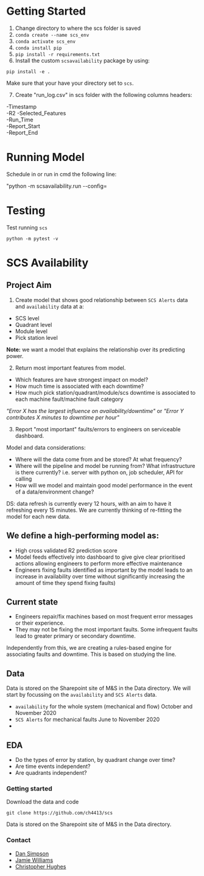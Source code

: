 # Getting Started

1. Change directory to where the scs folder is saved
2. `conda create --name scs_env` 
3. `conda activate scs_env` 
4. `conda install pip` 
5. `pip install -r requirements.txt` 
6. Install the custom `scsavailability` package by using:

`pip install -e .` 

Make sure that your have your directory set to `scs`.

7. Create "run_log.csv" in scs folder with the following columns headers:

-Timestamp	
-R2	
-Selected_Features	
-Run_Time	
-Report_Start	
-Report_End

# Running Model

Schedule in or run in cmd the following line:

"python -m scsavailability.run --config=<path of desired config from config folder in package>

# Testing

Test running `scs`

```
python -m pytest -v
```

# SCS Availability

## Project Aim

1. Create model that shows good relationship between `SCS Alerts` data and `availability` data at a:

* SCS level
* Quadrant level
* Module level
* Pick station level

**Note:** we want a model that explains the relationship over its predicting power.

2. Return most important features from model.
* Which features are have strongest impact on model?
* How much time is associated with each downtime?
* How much pick station/quadrant/module/scs downtime is associated to each machine fault/machine fault category

*"Error X has the largest influence on availability/downtime"* or *"Error Y contributes X minutes to downtime per hour"*

3. Report "most important" faults/errors to engineers on serviceable dashboard.

Model and data considerations:

* Where will the data come from and be stored? At what frequency?
* Where will the pipeline and model be running from? What infrastructure is there currently? i.e. server with python on, job scheduler, API for calling
* How will we model and maintain good model performance in the event of a data/environment change?

DS: data refresh is currently every 12 hours, with an aim to have it refreshing every 15 minutes. We are currently thinking of re-fitting the model for each new data.

## We define a high-performing model as:

* High cross validated R2 prediction score
* Model feeds effectively into dashboard to give give clear prioritised actions allowing engineers to perform more effective maintenance
* Engineers fixing faults identified as important by the model leads to an increase in availability over time without significantly increasing the amount of time they spend fixing faults)

## Current state

* Engineers repair/fix machines based on most frequent error messages or their experience.
* They may not be fixing the most important faults. Some infrequent faults lead to greater primary or secondary downtime.

Independently from this, we are creating a rules-based engine for associating faults and downtime. This is based on studying the line.

## Data

Data is stored on the Sharepoint site of M&S in the Data directory. We will start by focussing on the `availability` and `SCS Alerts` data.
* `availability` for the whole system (mechanical and flow) October and November 2020
* `SCS Alerts` for mechanical faults June to November 2020
* 

## EDA

* Do the types of error by station, by quadrant change over time?
* Are time events independent?
* Are quadrants independent?

### Getting started

Download the data and code

```
git clone https://github.com/ch4413/scs
```

Data is stored on the Sharepoint site of M&S in the Data directory.

### Contact

* [Dan Simpson](dan.simpson@newtoneurope.com)
* [Jamie Williams](Jamie.Williams@newtoneurope.com)
* [Christopher Hughes](chris.hughes@newtoneurope.com)